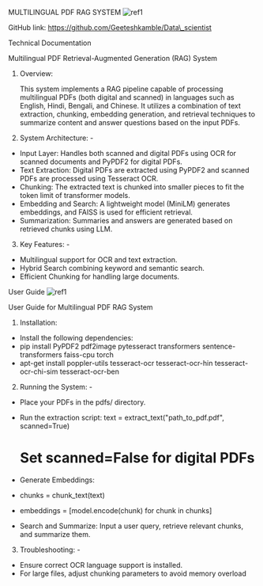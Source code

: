 ﻿MULTILINGUAL PDF RAG SYSTEM ![ref1]

GitHub link: https://github.com/Geeteshkamble/Data\_scientist

Technical Documentation 

Multilingual PDF Retrieval-Augmented Generation (RAG) System 

1. Overview:  

   This system implements a RAG pipeline capable of processing multilingual PDFs (both digital and scanned) in languages such as English, Hindi, Bengali, and Chinese. It utilizes a combination of text extraction, chunking, embedding generation, and retrieval techniques to summarize content and answer questions based on the input PDFs.  

2. System Architecture: - 
- Input Layer: Handles both scanned and digital PDFs using OCR for scanned documents and PyPDF2 for digital PDFs. 
- Text Extraction: Digital PDFs are extracted using PyPDF2 and scanned PDFs are processed using Tesseract OCR. 
- Chunking: The extracted text is chunked into smaller pieces to fit the token limit of transformer models.  
- Embedding  and  Search:  A  lightweight  model  (MiniLM)  generates embeddings, and FAISS is used for efficient retrieval. 
- Summarization: Summaries and answers are  generated  based on  retrieved chunks using LLM.  
3. Key Features: -  
- Multilingual support for OCR and text extraction. 
- Hybrid Search combining keyword and semantic search. 
- Efficient Chunking for handling large documents. 

User Guide ![ref1]

User Guide for Multilingual PDF RAG System  

1. Installation: 
- Install the following dependencies:  
- pip install PyPDF2 pdf2image pytesseract transformers sentence-transformers faiss-cpu torch 
- apt-get install poppler-utils tesseract-ocr tesseract-ocr-hin tesseract-ocr-chi-sim tesseract-ocr-ben 
2. Running the System: -  
- Place your PDFs in the pdfs/ directory. 
- Run the extraction script: text = extract\_text("path\_to\_pdf.pdf", scanned=True) 

  # Set scanned=False for digital PDFs 

- Generate Embeddings:  
- chunks = chunk\_text(text)  
- embeddings = [model.encode(chunk) for chunk in chunks] 
- Search  and  Summarize:  Input  a  user  query,  retrieve  relevant  chunks,  and summarize them. 
3. Troubleshooting: -  
- Ensure correct OCR language support is installed. 
- For large files, adjust chunking parameters to avoid memory overload 

[ref1]: Aspose.Words.b7f2e86e-bf57-4c1b-8457-c12725be7d29.001.png
